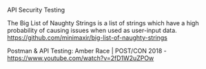 API Security Testing

The Big List of Naughty Strings is a list of strings which have a high probability of causing issues when used as user-input data.
https://github.com/minimaxir/big-list-of-naughty-strings

Postman & API Testing: Amber Race | POST/CON 2018 - https://www.youtube.com/watch?v=2fD1W2uZPOw
